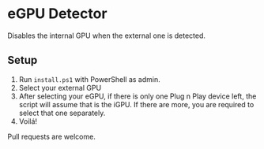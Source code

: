 # eGPU Detector
Disables the internal GPU when the external one is detected.

## Setup

1. Run `install.ps1` with PowerShell as admin.
2. Select your external GPU
3. After selecting your eGPU, if there is only one Plug n Play device left, the script will assume that is the iGPU. If there are more, you are required to select that one separately.
4. Voilá!

Pull requests are welcome.